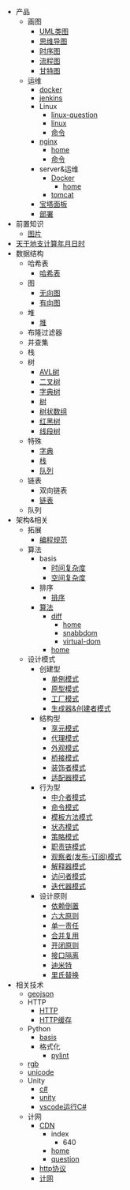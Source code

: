 * 产品
  * 画图
    * [UML类图](产品/画图/UML类图.md)
    * [思维导图](产品/画图/思维导图.md)
    * [时序图](产品/画图/时序图.md)
    * [流程图](产品/画图/流程图.md)
    * [甘特图](产品/画图/甘特图.md)
  * 运维
    * [docker](产品/运维/docker.md)
    * [jenkins](产品/运维/jenkins.md)
    * Linux
      * [linux-question](产品/运维/Linux/linux-question.md)
      * [linux](产品/运维/Linux/linux.md)
      * [命令](产品/运维/Linux/命令.md)
    * [nginx](产品/运维/nginx/index.md)
      * [home](产品/运维/nginx/index.md)
      * [命令](产品/运维/nginx/命令.md)
    * server&运维
      * [Docker](产品/运维/server&运维/Docker/index.md)
        * [home](产品/运维/server&运维/Docker/index.md)
      * [tomcat](产品/运维/server&运维/tomcat.md)
    * [宝塔面板](产品/运维/宝塔面板.md)
    * [部署](产品/运维/部署.md)
* 前置知识
  * [图片](前置知识/图片.md)
* [天干地支计算年月日时](天干地支计算年月日时.md)
* 数据结构
  * 哈希表
    * [哈希表](数据结构/哈希表/哈希表.md)
  * 图
    * [无向图](数据结构/图/无向图.md)
    * [有向图](数据结构/图/有向图.md)
  * 堆
    * [堆](数据结构/堆/堆.md)
  * 布隆过滤器
  * 并查集
  * 栈
  * 树
    * [AVL树](数据结构/树/AVL树.md)
    * [二叉树](数据结构/树/二叉树.md)
    * [字典树](数据结构/树/字典树.md)
    * [树](数据结构/树/树.md)
    * [树状数组](数据结构/树/树状数组.md)
    * [红黑树](数据结构/树/红黑树.md)
    * [线段树](数据结构/树/线段树.md)
  * 特殊
    * [字典](数据结构/特殊/字典.md)
    * [栈](数据结构/特殊/栈.md)
    * [队列](数据结构/特殊/队列.md)
  * 链表
    * 双向链表
    * [链表](数据结构/链表/链表.md)
  * 队列
* 架构&相关
  * 拓展
    * [编程规范](架构&相关/拓展/编程规范.md)
  * 算法
    * basis
      * [时间复杂度](架构&相关/算法/basis/时间复杂度.md)
      * [空间复杂度](架构&相关/算法/basis/空间复杂度.md)
    * 排序
      * [排序](架构&相关/算法/排序/排序.md)
    * [算法](架构&相关/算法/算法/index.md)
      * [diff](架构&相关/算法/算法/diff/index.md)
        * [home](架构&相关/算法/算法/diff/index.md)
        * [snabbdom](架构&相关/算法/算法/diff/snabbdom.md)
        * [virtual-dom](架构&相关/算法/算法/diff/virtual-dom.md)
      * [home](架构&相关/算法/算法/index.md)
  * 设计模式
    * 创建型
      * [单例模式](架构&相关/设计模式/创建型/单例模式.md)
      * [原型模式](架构&相关/设计模式/创建型/原型模式.md)
      * [工厂模式](架构&相关/设计模式/创建型/工厂模式.md)
      * [生成器&创建者模式](架构&相关/设计模式/创建型/生成器&创建者模式.md)
    * 结构型
      * [享元模式](架构&相关/设计模式/结构型/享元模式.md)
      * [代理模式](架构&相关/设计模式/结构型/代理模式.md)
      * [外观模式](架构&相关/设计模式/结构型/外观模式.md)
      * [桥接模式](架构&相关/设计模式/结构型/桥接模式.md)
      * [装饰者模式](架构&相关/设计模式/结构型/装饰者模式.md)
      * [适配器模式](架构&相关/设计模式/结构型/适配器模式.md)
    * 行为型
      * [中介者模式](架构&相关/设计模式/行为型/中介者模式.md)
      * [命令模式](架构&相关/设计模式/行为型/命令模式.md)
      * [模板方法模式](架构&相关/设计模式/行为型/模板方法模式.md)
      * [状态模式](架构&相关/设计模式/行为型/状态模式.md)
      * [策略模式](架构&相关/设计模式/行为型/策略模式.md)
      * [职责链模式](架构&相关/设计模式/行为型/职责链模式.md)
      * [观察者(发布-订阅)模式](架构&相关/设计模式/行为型/观察者(发布-订阅)模式.md)
      * [解释器模式](架构&相关/设计模式/行为型/解释器模式.md)
      * [访问者模式](架构&相关/设计模式/行为型/访问者模式.md)
      * [迭代器模式](架构&相关/设计模式/行为型/迭代器模式.md)
    * 设计原则
      * [依赖倒置](架构&相关/设计模式/设计原则/依赖倒置.md)
      * [六大原则](架构&相关/设计模式/设计原则/六大原则.md)
      * [单一责任](架构&相关/设计模式/设计原则/单一责任.md)
      * [合并复用](架构&相关/设计模式/设计原则/合并复用.md)
      * [开闭原则](架构&相关/设计模式/设计原则/开闭原则.md)
      * [接口隔离](架构&相关/设计模式/设计原则/接口隔离.md)
      * [迪米特](架构&相关/设计模式/设计原则/迪米特.md)
      * [里氏替换](架构&相关/设计模式/设计原则/里氏替换.md)
* 相关技术
  * [geojson](相关技术/geojson.md)
  * HTTP
    * [HTTP](相关技术/HTTP/HTTP.md)
    * [HTTP缓存](相关技术/HTTP/HTTP缓存.md)
  * Python
    * [basis](相关技术/Python/basis.md)
    * 格式化
      * [pylint](相关技术/Python/格式化/pylint.md)
  * [rgb](相关技术/rgb.md)
  * [unicode](相关技术/unicode.md)
  * Unity
    * [c#](相关技术/Unity/c#.md)
    * [unity](相关技术/Unity/unity.md)
    * [vscode运行C#](相关技术/Unity/vscode运行C#.md)
  * 计网
    * [CDN](相关技术/计网/CDN/index.md)
      * index
        * 640
      * [home](相关技术/计网/CDN/index.md)
      * [question](相关技术/计网/CDN/question.md)
    * [http协议](相关技术/计网/http协议.md)
    * [计网](相关技术/计网/计网.md)
